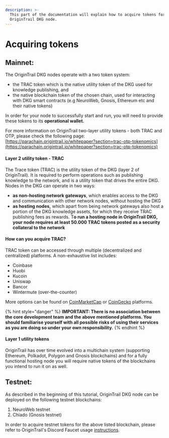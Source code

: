 ```yaml
---
description: >-
  This part of the documentation will explain how to acquire tokens for your
  OriginTrail DKG node.
---
```


# Acquiring tokens

## Mainnet:

The OriginTrail DKG nodes operate with a two token system:&#x20;

* the TRAC token which is the native utility token of the DKG used for knowledge publishing, and&#x20;
* the native blockchain token of the chosen chain, used for interacting with DKG smart contracts (e.g NeuroWeb, Gnosis, Ethereum etc and their native tokens)

In order for your node to successfully start and run, you will need to provide these tokens to its **operational wallet.**

For more information on OriginTrail two-layer utility tokens - both TRAC and OTP, please check the following page: [https://parachain.origintrail.io/whitepaper?section=trac-otp-tokenomics](https://parachain.origintrail.io/whitepaper?section=trac-otp-tokenomics)

#### Layer 2 utility token - TRAC

The Trace token (TRAC) is the utility token of the DKG (layer 2 of OriginTrail). It is required to perform operations such as publishing knowledge to the network, and is a utility token that drives the entire DKG. Nodes in the DKG can operate in two ways:&#x20;

* **as non-hosting network gateways**, which enables access to the DKG and communication with other network nodes, without hosting the DKG
* **as hosting nodes,** which apart from being network gateways also host a portion of the DKG knowledge assets, for which they receive TRAC publishing fees as rewards. T**o run a hosting node in OriginTrail DKG, your node requires at least 50.000 TRAC tokens posted as a security collateral to the network**

#### How can you acquire TRAC?&#x20;

TRAC token can be accessed through multiple (decentralized and centralized) platforms. A non-exhaustive list includes:

* Coinbase&#x20;
* Huobi&#x20;
* Kucoin&#x20;
* Uniswap&#x20;
* Bancor&#x20;
* Wintermute (over-the-counter)

More options can be found on [CoinMarketCap](https://coinmarketcap.com/currencies/origintrail/) or [CoinGecko](https://www.coingecko.com/sl/coins/origintrail#markets) platforms.

{% hint style="danger" %}
**IMPORTANT: There is no association between the core development team and the above mentioned platforms. You should familiarise yourself with all possible risks of using their services as you are doing so under your own responsibility.**
{% endhint %}

#### Layer 1 utility tokens

OriginTrail has over time evolved into a multichain system (supporting Ethereum, Polkadot, Polygon and Gnosis blockchains) and for a fully functional hosting node you will require native tokens of the blockchains you intend to run it on as well.



## Testnet:

As described in the beginning of this tutorial, OriginTrail DKG node can be deployed on the following testnet blockchains:

1. NeuroWeb testnet
2. Chiado (Gnosis testnet)

In order to acquire testnet tokens for the above listed blockchain, please refer to OriginTrail's Discord Faucet usage [instructions](../useful-resources/dkg-testnet-faucet.md).
